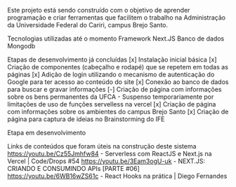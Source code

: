 Este projeto está sendo construído com o objetivo de aprender programação e criar ferramentas que facilitem o trabalho na Administração da Universidade Federal do Cariri, campus Brejo Santo.

Tecnologias utilizadas até o momento
Framework Next.JS
Banco de dados Mongodb

Etapas de desenvolvimento já concluídas
[x] Instalação inicial básica
[x] Criação de componentes (cabeçalho e rodapé) que se repetem em todas as páginas
[x] Adição de login utilizando o mecanismo de autenticação do Google para ter acesso ao conteúdo do site
[x] Conexão ao banco de dados para buscar e gravar informações
[-] Criação de página com informações sobre os bens permanentes da UFCA - Suspenso temporariamente por limitações de uso de funções servelless na vercel
[x] Criação de página com informações sobre os ambientes do campus Brejo Santo
[x] Criação de página para captura de ideias no Brainstorming do IFE

Etapa em desenvolvimento


Links de conteúdos que foram úteis na construção deste sistema
https://youtu.be/Cz55Jmhfw84 - Serverless com ReactJS e Next.js na Vercel | Code/Drops #54
https://youtu.be/3Eam3ogU-uk - NEXT.JS: CRIANDO E CONSUMINDO APIs [PARTE #06]
https://youtu.be/6WB16wZS61c - React Hooks na prática | Diego Fernandes